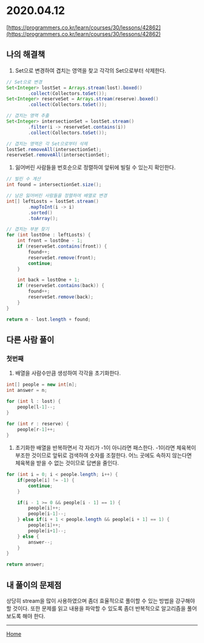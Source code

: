 # 2020.04.12
[https://programmers.co.kr/learn/courses/30/lessons/42862](https://programmers.co.kr/learn/courses/30/lessons/42862)

## 나의 해결책
1. Set으로 변경하여 겹치는 영역을 찾고 각각의 Set으로부터 삭제한다.
```java
// Set으로 변경
Set<Integer> lostSet = Arrays.stream(lost).boxed()
        .collect(Collectors.toSet());
Set<Integer> reserveSet = Arrays.stream(reserve).boxed()
        .collect(Collectors.toSet());

// 겹치는 영역 추출
Set<Integer> intersectionSet = lostSet.stream()
        .filter(i -> reserveSet.contains(i))
        .collect(Collectors.toSet());

// 겹치는 영역은 각 Set으로부터 삭제
lostSet.removeAll(intersectionSet);
reserveSet.removeAll(intersectionSet);
```

1. 잃어버린 사람들을 번호순으로 정렬하여 앞뒤에 빌릴 수 있는지 확인한다.
```java
// 빌린 수 계산
int found = intersectionSet.size();

// 남은 잃어버린 사람들을 정렬하여 배열로 변경
int[] leftLosts = lostSet.stream()
        .mapToInt(i -> i)
        .sorted()
        .toArray();

// 겹치는 부분 찾기
for (int lostOne : leftLosts) {
    int front = lostOne - 1;
    if (reserveSet.contains(front)) {
        found++;
        reserveSet.remove(front);
        continue;
    }

    int back = lostOne + 1;
    if (reserveSet.contains(back)) {
        found++;
        reserveSet.remove(back);
    }
}

return n - lost.length + found;
```

## 다른 사람 풀이
### 첫번째
1. 배열을 사람수만큼 생성하여 각각을 초기화한다.
```java
int[] people = new int[n];
int answer = n;

for (int l : lost) {
    people[l-1]--;
}
    
for (int r : reserve) {
    people[r-1]++;
}
```

1. 초기화한 배열을 반복하면서 각 자리가 -1이 아니라면 패스한다. 
-1이라면 체육복이 부조한 것이므로 앞뒤로 검색하여 숫자를 조절한다.
어느 곳에도 속하지 않는다면 체육복을 받을 수 없는 것이므로 답변을 줄인다.
```java  
for (int i = 0; i < people.length; i++) {
    if(people[i] != -1) {
        continue;
    }

    if(i - 1 >= 0 && people[i - 1] == 1) {
        people[i]++;
        people[i-1]--;
    } else if(i + 1 < people.length && people[i + 1] == 1) {
        people[i]++;
        people[i+1]--;
    } else {
        answer--;
    }
}

return answer;
```

## 내 풀이의 문제점
상당히 stream을 많이 사용하였으며 좀더 효율적으로 풀이할 수 있는 방법을 강구해야 할 것이다.
또한 문제를 읽고 내용을 파악할 수 있도록 좀더 반복적으로 알고리즘을 풀어보도록 해야 한다.

---
[Home](../README.md)
